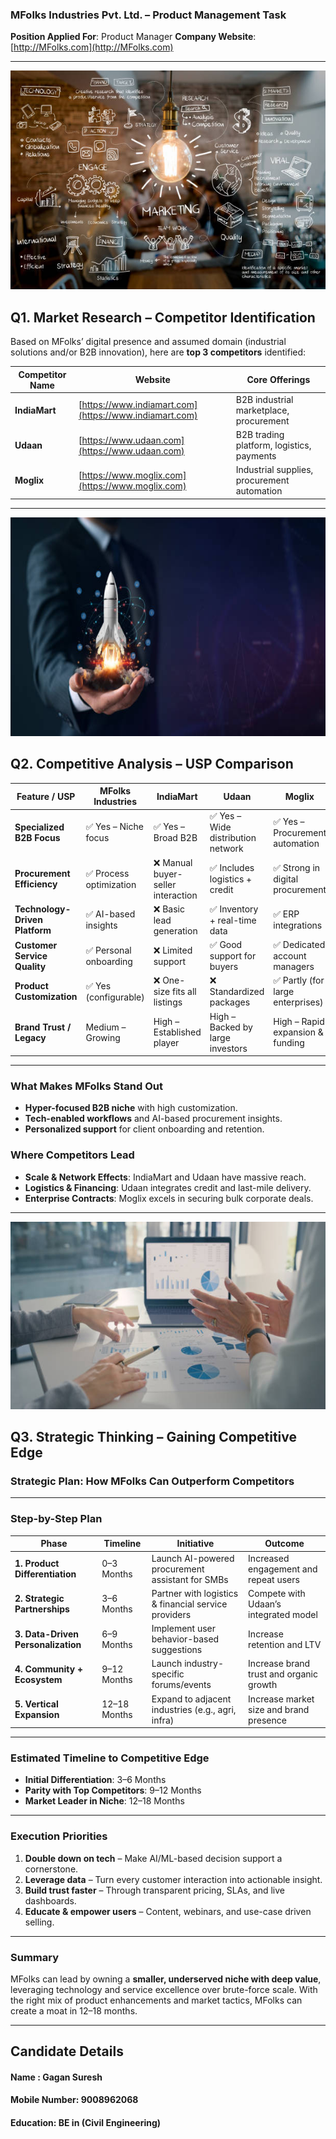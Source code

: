 

###  **MFolks Industries Pvt. Ltd. – Product Management Task**

**Position Applied For**: Product Manager
**Company Website**: [http://MFolks.com](http://MFolks.com)

---

<img src="./images/Bulb.jpg" alt="Alt Text" width="700" height="350"/>

## **Q1. Market Research – Competitor Identification**

Based on MFolks’ digital presence and assumed domain (industrial solutions and/or B2B innovation), here are **top 3 competitors** identified:




| Competitor Name | Website                                                | Core Offerings                              |
| --------------- | ------------------------------------------------------ | ------------------------------------------- |
| **IndiaMart**   | [https://www.indiamart.com](https://www.indiamart.com) | B2B industrial marketplace, procurement     |
| **Udaan**       | [https://www.udaan.com](https://www.udaan.com)         | B2B trading platform, logistics, payments   |
| **Moglix**      | [https://www.moglix.com](https://www.moglix.com)       | Industrial supplies, procurement automation |

---

<img src="./images/Compitative-img.jpg" alt="Alt Text" width="700" height="350"/>

## **Q2. Competitive Analysis – USP Comparison**

| Feature / USP                  | **MFolks Industries**  | **IndiaMart**                     | **Udaan**                         | **Moglix**                       |
| ------------------------------ | ---------------------- | --------------------------------- | --------------------------------- | -------------------------------- |
| **Specialized B2B Focus**      | ✅ Yes – Niche focus    | ✅ Yes – Broad B2B                 | ✅ Yes – Wide distribution network | ✅ Yes – Procurement automation   |
| **Procurement Efficiency**     | ✅ Process optimization | ❌ Manual buyer-seller interaction | ✅ Includes logistics + credit     | ✅ Strong in digital procurement  |
| **Technology-Driven Platform** | ✅ AI-based insights    | ❌ Basic lead generation           | ✅ Inventory + real-time data      | ✅ ERP integrations               |
| **Customer Service Quality**   | ✅ Personal onboarding  | ❌ Limited support                 | ✅ Good support for buyers         | ✅ Dedicated account managers     |
| **Product Customization**      | ✅ Yes (configurable)   | ❌ One-size fits all listings      | ❌ Standardized packages           | ✅ Partly (for large enterprises) |
| **Brand Trust / Legacy**       | Medium – Growing       | High – Established player         | High – Backed by large investors  | High – Rapid expansion & funding |

---

### **What Makes MFolks Stand Out**

* **Hyper-focused B2B niche** with high customization.
* **Tech-enabled workflows** and AI-based procurement insights.
* **Personalized support** for client onboarding and retention.

### **Where Competitors Lead**

* **Scale & Network Effects**: IndiaMart and Udaan have massive reach.
* **Logistics & Financing**: Udaan integrates credit and last-mile delivery.
* **Enterprise Contracts**: Moglix excels in securing bulk corporate deals.

---

<img src="./images/Statergy.jpg" alt="Alt Text" width="700" height="300"/>

## **Q3. Strategic Thinking – Gaining Competitive Edge**

###  **Strategic Plan: How MFolks Can Outperform Competitors**

---

###  **Step-by-Step Plan**

| Phase                              | Timeline     | Initiative                                           | Outcome                                 |
| ---------------------------------- | ------------ | ---------------------------------------------------- | --------------------------------------- |
| **1. Product Differentiation**     | 0–3 Months   | Launch AI-powered procurement assistant for SMBs     | Increased engagement and repeat users   |
| **2. Strategic Partnerships**      | 3–6 Months   | Partner with logistics & financial service providers | Compete with Udaan’s integrated model   |
| **3. Data-Driven Personalization** | 6–9 Months   | Implement user behavior-based suggestions            | Increase retention and LTV              |
| **4. Community + Ecosystem**       | 9–12 Months  | Launch industry-specific forums/events               | Increase brand trust and organic growth |
| **5. Vertical Expansion**          | 12–18 Months | Expand to adjacent industries (e.g., agri, infra)    | Increase market size and brand presence |

---

### **Estimated Timeline to Competitive Edge**

* **Initial Differentiation**: 3–6 Months
* **Parity with Top Competitors**: 9–12 Months
* **Market Leader in Niche**: 12–18 Months

---

###  **Execution Priorities**

1. **Double down on tech** – Make AI/ML-based decision support a cornerstone.
2. **Leverage data** – Turn every customer interaction into actionable insight.
3. **Build trust faster** – Through transparent pricing, SLAs, and live dashboards.
4. **Educate & empower users** – Content, webinars, and use-case driven selling.

---

###  Summary

MFolks can lead by owning a **smaller, underserved niche with deep value**, leveraging technology and service excellence over brute-force scale. With the right mix of product enhancements and market tactics, MFolks can create a moat in 12–18 months.

---

## Candidate Details
#### Name : Gagan Suresh
#### Mobile Number: 9008962068
#### Education: BE in (Civil Engineering) 




